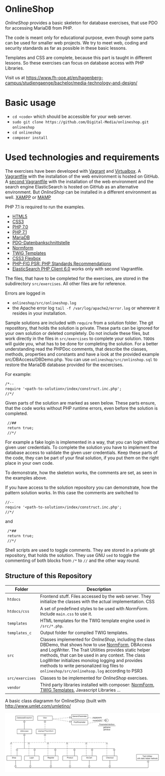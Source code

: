 ﻿# OnlineShop
*OnlineShop* provides a basic skeleton for database exercises, that use PDO for accessing MariaDB from PHP.

The code is meant only for educational purpose, even though some parts can be used for smaller web projects.
We try to meet web, coding and security standards as far as possible in these basic lessons.

Templates and CSS are complete, because this part is taught in different lessons. So these exercises can focus on
database access with PHP Libraries.

Visit us at https://www.fh-ooe.at/en/hagenberg-campus/studiengaenge/bachelor/media-technology-and-design/

# Basic usage

* ``cd <code>`` which should be accessible for your web server.
* ``sudo git clone https://github.com/Digital-Media/onlineshop.git onlineshop``
* ``cd onlineshop``
* ``composer install``

# Used technologies and requirements

The exercises have been developed with [Vagrant](https://www.vagrantup.com/) and [Virtualbox](https://www.virtualbox.org/). 
A [Vagrantfile](https://github.com/Digital-Media/hgb-phpdev) with the installation of the web environment is hosted on GitHub.
A [second Vagrantfile](https://github.com/Digital-Media/hgb-dbdev) with the installation of the web environment and the 
search engine ElasticSearch is hosted on GitHub as an alternative environment.
But *OnlineShop* can be installed in a different environment as well. 
[XAMPP](https://www.apachefriends.org/de/download.html) or [MAMP](https://www.mamp.info/de/)

PHP 7.1 is required to run the examples.

* [HTML5](https://www.w3.org/TR/html5/)
* [CSS3](https://www.w3.org/Style/CSS/specs)
* [PHP 7.0](http://php.net/manual/en/migration70.new-features.php)
* [PHP 7.1](http://php.net/manual/en/migration71.new-features.php)
* [MariaDB](https://mariadb.org/)
* [PDO-Datenbankschnittstelle](http://php.net/manual/en/book.pdo.php)
* [Normform](https://github.com/Digital-Media/normform)
* [TWIG Templates](https://twig.symfony.com/)
* [CSS3 Flexbox](https://www.w3.org/TR/css-flexbox-1/)
* [PHP-FIG PSR: PHP Standards Recommendations](https://www.php-fig.org/psr/)
* [ElasticSearch PHP Client 6.0](https://www.elastic.co/guide/en/elasticsearch/client/php-api/current/index.html) works
only with second Vagrantfile.


The files, that have to be completed for the exercises, are stored in the subdirectory ``src/exercises``.
All other files are for reference.

Errors are logged in
* ``onlineshop/src/onlineshop.log``
* the Apache error log ``tail -f /var/log/apache2/error.log`` or wherever it resides in your installation.

Sample solutions are included with ``require`` from a solution folder. The git repostitory, that holds the solution is private.
These parts can be ignored for your own solution or deleted completely.
Do not include these files, but work directly in the files in ``src/exercises`` to complete your solution. ``TODO``s will guide you, what has to be done for completing the solution. For a better understanding read the PHPDoc comments, that describe the classes, methods, properties and constants and have a look at the provided example src/DBAccess/DBDemo.php. You can use ``onlineshop/src/onlinshop.sql`` to restore the MariaDB database provided for the excercises.

For example:  
    
    /*--
    require '<path-to-solution>/index/construct.inc.php';
    //*/

Given parts of the solution are marked as seen below. These parts ensure, that the code works without PHP runtime errors, even before the solution is completed.
     
     //##
     return true;
     //*/
     
For example a fake login is implemented in a way, that you can login without given user credentials. 
To complete the solution you have to implement the database access to validate the given user credentials.
Keep these parts of the code, they can be part of your final solution, if you put them on the right place in your own code.

To demonstrate, how the skeleton works, the comments are set, as seen in the examples above.

If you have access to the solution repository you can demonstrate, how the pattern solution works.
In this case the comments are switched to

    //--
    require '<path-to-solution>/index/construct.inc.php';
    //*/

and

     /*##
     return true;
     //*/

Shell scripts are used to toggle comments. They are stored in a private git repository, that holds the solution. 
They use GNU ``sed`` to toggle the commenting of both blocks from ``/*`` to ``//`` and the other way round.


## Structure of this Repository

Folder | Description
--- | ---
``htdocs`` |Frontend stuff. Files accessed by the web server. They initialize the classes with the actual implementation. CSS
``htdocs/css`` | A set of predefined styles to be used with *NormForm*. Include ``main.css`` to use it.
``templates`` | HTML templates for the TWIG template engine used in ``/src/*.php``.
``templates_c`` | Output folder for compiled TWIG templates.
``src`` | Classes implemented for *OnlineShop*, including the class DBDemo, that shows how to use [NormForm](https://github.com/Digital-Media/normform), DBAccess and LogWriter. The Trait Utilities provides static helper methods, that can be used in any context. The class LogWriter initializes monolog logging and provides methods to write personalized log files to ``onlineshop/src/onlinehsop.log`` according to PSR3
``src/exercises`` | Classes to be implemented for *OnlineShop* exercises.
``vendor`` | Third party libraries installed with composer: [NormForm](https://github.com/Digital-Media/normform), [TWIG Templates](https://twig.symfony.com/), Javascript Libraries ...

A basic class diagramm for OnlineShop (built with http://www.umlet.com/umletino/

![OnlineShop Klassendiagramm](src/KlassenDiagrammOnlineShop.png "OnlineShop Class Diagram")

